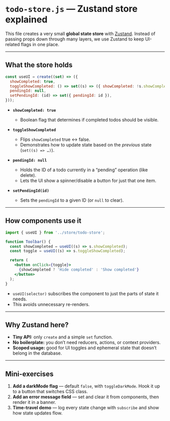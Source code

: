 

# `todo-store.js` — Zustand store explained

This file creates a very small **global state store** with [Zustand](https://github.com/pmndrs/zustand). Instead of passing props down through many layers, we use Zustand to keep UI-related flags in one place.

---

## What the store holds
```js
const useUI = create((set) => ({
  showCompleted: true,
  toggleShowCompleted: () => set((s) => ({ showCompleted: !s.showCompleted })),
  pendingId: null,
  setPendingId: (id) => set({ pendingId: id }),
}));
```

- **`showCompleted: true`**
  - Boolean flag that determines if completed todos should be visible.

- **`toggleShowCompleted`**
  - Flips `showCompleted` true ↔ false.
  - Demonstrates how to update state based on the *previous* state (`set((s) => …)`).

- **`pendingId: null`**
  - Holds the ID of a todo currently in a “pending” operation (like delete).
  - Lets the UI show a spinner/disable a button for just that one item.

- **`setPendingId(id)`**
  - Sets the `pendingId` to a given ID (or `null` to clear).

---

## How components use it
```jsx
import { useUI } from '../store/todo-store';

function Toolbar() {
  const showCompleted = useUI((s) => s.showCompleted);
  const toggle = useUI((s) => s.toggleShowCompleted);

  return (
    <button onClick={toggle}>
      {showCompleted ? 'Hide completed' : 'Show completed'}
    </button>
  );
}
```
- `useUI(selector)` subscribes the component to just the parts of state it needs.
- This avoids unnecessary re-renders.

---

## Why Zustand here?
- **Tiny API:** only `create` and a simple `set` function.
- **No boilerplate:** you don’t need reducers, actions, or context providers.
- **Scoped usage:** good for UI toggles and ephemeral state that doesn’t belong in the database.

---

## Mini-exercises
1. **Add a darkMode flag** — default `false`, with `toggleDarkMode`. Hook it up to a button that switches CSS class.
2. **Add an error message field** — set and clear it from components, then render it in a banner.
3. **Time-travel demo** — log every state change with `subscribe` and show how state updates flow.